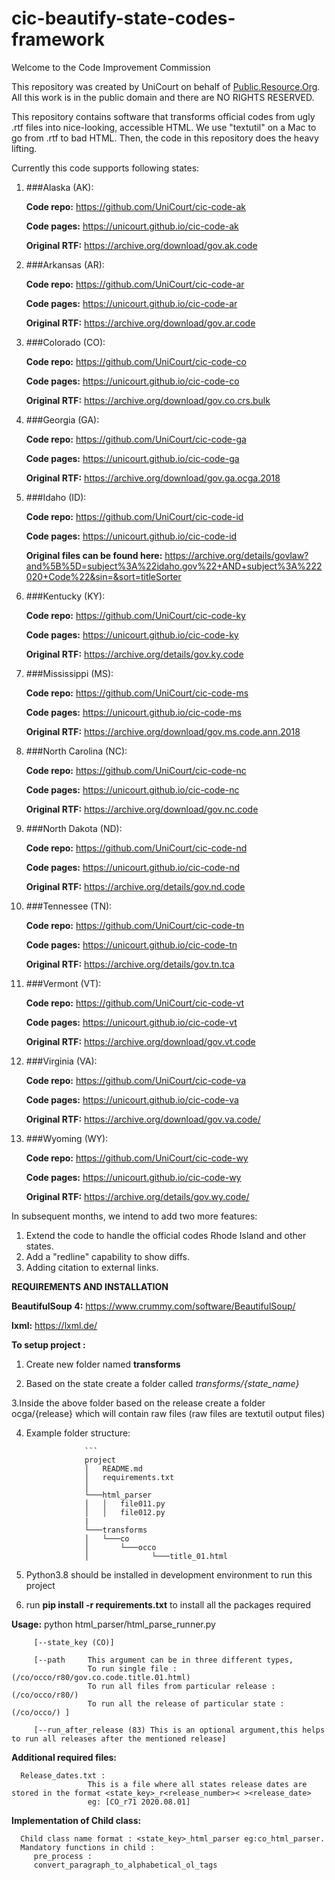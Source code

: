 # cic-beautify-state-codes-framework

Welcome to the Code Improvement Commission

This repository was created by UniCourt on behalf of [Public.Resource.Org](https://public.resource.org/). All this work is in the public domain and there are NO RIGHTS RESERVED.

This repository contains software that transforms official codes from ugly .rtf files into nice-looking, accessible HTML. We use "textutil" on a Mac to go from .rtf to bad HTML. Then, the code in this repository does the heavy lifting.

Currently this code supports following states:

1. ###Alaska (AK): 
   
   **Code repo:** https://github.com/UniCourt/cic-code-ak
   
   **Code pages:** https://unicourt.github.io/cic-code-ak

   **Original RTF:** https://archive.org/download/gov.ak.code


2. ###Arkansas (AR):
   
   **Code repo:** https://github.com/UniCourt/cic-code-ar
   
   **Code pages:** https://unicourt.github.io/cic-code-ar
   
   **Original RTF:** https://archive.org/download/gov.ar.code


3. ###Colorado (CO):
   
   **Code repo:** https://github.com/UniCourt/cic-code-co
   
   **Code pages:** https://unicourt.github.io/cic-code-co
   
   **Original RTF:** https://archive.org/download/gov.co.crs.bulk


4. ###Georgia (GA):
   
   **Code repo:** https://github.com/UniCourt/cic-code-ga
   
   **Code pages:** https://unicourt.github.io/cic-code-ga
   
   **Original RTF:** https://archive.org/download/gov.ga.ocga.2018


5. ###Idaho (ID):
   
   **Code repo:** https://github.com/UniCourt/cic-code-id
   
   **Code pages:** https://unicourt.github.io/cic-code-id
   
   **Original files can be found here:** https://archive.org/details/govlaw?and%5B%5D=subject%3A%22idaho.gov%22+AND+subject%3A%222020+Code%22&sin=&sort=titleSorter


6. ###Kentucky (KY):
   
   **Code repo:** https://github.com/UniCourt/cic-code-ky
   
   **Code pages:** https://unicourt.github.io/cic-code-ky
   
   **Original RTF:** https://archive.org/details/gov.ky.code


7. ###Mississippi (MS):
   
   **Code repo:** https://github.com/UniCourt/cic-code-ms
   
   **Code pages:** https://unicourt.github.io/cic-code-ms
   
   **Original RTF:** https://archive.org/download/gov.ms.code.ann.2018


8. ###North Carolina (NC):
   
   **Code repo:** https://github.com/UniCourt/cic-code-nc
   
   **Code pages:** https://unicourt.github.io/cic-code-nc
   
   **Original RTF:**  https://archive.org/download/gov.nc.code


9.  ###North Dakota (ND):
   
      **Code repo:** https://github.com/UniCourt/cic-code-nd
      
      **Code pages:** https://unicourt.github.io/cic-code-nd
      
      **Original RTF:**  https://archive.org/details/gov.nd.code


10. ###Tennessee (TN):
   
      **Code repo:** https://github.com/UniCourt/cic-code-tn
      
      **Code pages:** https://unicourt.github.io/cic-code-tn
      
      **Original RTF:** https://archive.org/details/gov.tn.tca


11. ###Vermont (VT):
   
      **Code repo:** https://github.com/UniCourt/cic-code-vt
      
      **Code pages:** https://unicourt.github.io/cic-code-vt
      
      **Original RTF:** https://archive.org/download/gov.vt.code


12. ###Virginia (VA):
   
      **Code repo:** https://github.com/UniCourt/cic-code-va
      
      **Code pages:** https://unicourt.github.io/cic-code-va
      
      **Original RTF:**  https://archive.org/download/gov.va.code/


13. ###Wyoming (WY):
   
      **Code repo:** https://github.com/UniCourt/cic-code-wy
      
      **Code pages:** https://unicourt.github.io/cic-code-wy
      
      **Original RTF:** https://archive.org/details/gov.wy.code/


In subsequent months, we intend to add two more features:

1. Extend the code to handle the official codes Rhode Island and other states.
2. Add a "redline" capability to show diffs.
3. Adding citation to external links.


**REQUIREMENTS AND INSTALLATION**

**BeautifulSoup 4:** https://www.crummy.com/software/BeautifulSoup/

**lxml:** https://lxml.de/

**To setup project :**

1. Create new folder named **transforms**

2. Based on the state create a folder called *transforms/{state_name}*

3.Inside the above folder based on the release create a folder ocga/{release} which will contain raw files (raw files are textutil output files)

4. Example folder structure:

                    ```
                    project
                    │   README.md
                    │   requirements.txt    
                    │
                    └───html_parser
                    │   │   file011.py
                    │   │   file012.py
                    |
                    └───transforms
                    │   └───co
                    │       └───occo
                    │              └───title_01.html 
    

5. Python3.8 should be installed in development environment to run this project  

6. run **pip install -r requirements.txt** to install all the packages required

**Usage:** python html_parser/html_parse_runner.py

         [--state_key (CO)]

         [--path     This argument can be in three different types,
                     To run single file : (/co/occo/r80/gov.co.code.title.01.html) 
                     To run all files from particular release : (/co/occo/r80/) 
                     To run all the release of particular state : (/co/occo/) ]
    
         [--run_after_release (83) This is an optional argument,this helps to run all releases after the mentioned release]


**Additional required files:**
      
      Release_dates.txt :
		             This is a file where all states release dates are stored in the format <state_key>_r<release_number>< ><release_date> 
                     eg: [CO_r71 2020.08.01]

**Implementation of Child class:**

      Child class name format : <state_key>_html_parser eg:co_html_parser.
      Mandatory functions in child :
         pre_process :
         convert_paragraph_to_alphabetical_ol_tags
